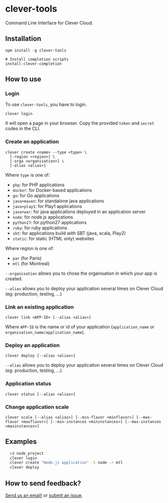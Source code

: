 clever-tools
============

Command Line Interface for Clever Cloud.

## Installation

```
npm install -g clever-tools

# Install completion scripts
install-clever-completion
```

## How to use

### Login

To use `clever-tools`, you have to login.

```
clever login
```

It will open a page in your browser. Copy the provided `token` and `secret`
codes in the CLI.

### Create an application

```
clever create <name> --type <type> \
  [-region <region>] \
  [-orga <organisation>] \
  [-alias <alias>]
```

Where `type` is one of:

 - `php`: for PHP applications
 - `docker`: for Docker-based applications
 - `go`: for Go applications
 - `java+maven`: for standalone java applications
 - `java+play1`: for Play1 applications
 - `java+war`: for java applications deployed in an application server
 - `node`: for node.js applications
 - `python27`: for python27 applications
 - `ruby`: for ruby applications
 - `sbt`: for applications build with SBT (java, scala, Play2)
 - `static`: for static (HTML only) websites

Where region is one of:

 - `par` (for Paris)
 - `mtl` (for Montreal)

`--organisation` allows you to chose the organisation in which your app is
created.

`--alias` allows you to deploy your application several times on Clever Cloud
(eg: production, testing, …)

### Link an existing application

```
clever link <APP-ID> [--alias <alias>]
```

Where `APP-ID` is the name or id of your application (`application_name` or
`organisation_name/application_name`).

### Deploy an application

```
clever deploy [--alias <alias>]
```

`--alias` allows you to deploy your application several times on Clever Cloud
(eg: production, testing, …)

### Application status

```
clever status [--alias <alias>]
```

### Change application scale

```
clever scale [--alias <alias>] [--min-flavor <minflavor>] [--max-flavor <maxflavor>] [--min-instances <mininstances>] [--max-instances <maxinstances>]
```

## Examples

```sh
  cd node_project
  clever login
  clever create "Node.js application" -t node -r mtl
  clever deploy
```

## How to send feedback?

[Send us an email!](mailto:support@clever-cloud.com) or [submit an issue](https://github.com/CleverCloud/clever-tools/issues).
